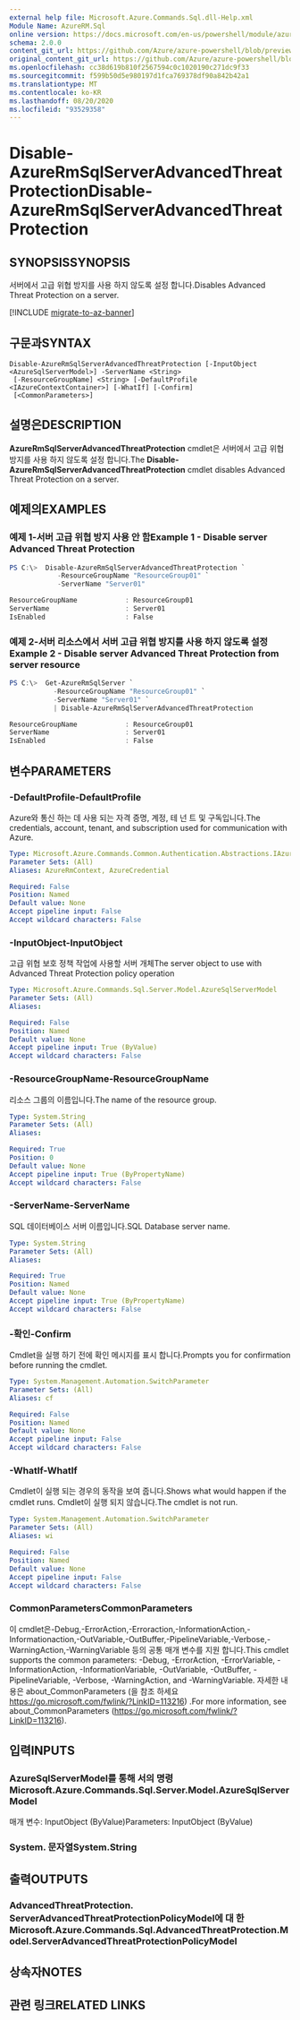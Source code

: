 ```yaml
---
external help file: Microsoft.Azure.Commands.Sql.dll-Help.xml
Module Name: AzureRM.Sql
online version: https://docs.microsoft.com/en-us/powershell/module/azurerm.sql/disable-azurermsqlserveradvancedthreatprotection
schema: 2.0.0
content_git_url: https://github.com/Azure/azure-powershell/blob/preview/src/ResourceManager/Sql/Commands.Sql/help/Disable-AzureRmSqlServerAdvancedThreatProtection.md
original_content_git_url: https://github.com/Azure/azure-powershell/blob/preview/src/ResourceManager/Sql/Commands.Sql/help/Disable-AzureRmSqlServerAdvancedThreatProtection.md
ms.openlocfilehash: cc38d619b810f2567594c0c1020190c271dc9f33
ms.sourcegitcommit: f599b50d5e980197d1fca769378df90a842b42a1
ms.translationtype: MT
ms.contentlocale: ko-KR
ms.lasthandoff: 08/20/2020
ms.locfileid: "93529358"
---
```

# <span data-ttu-id="fab83-101">Disable-AzureRmSqlServerAdvancedThreatProtection</span><span class="sxs-lookup"><span data-stu-id="fab83-101">Disable-AzureRmSqlServerAdvancedThreatProtection</span></span>

## <span data-ttu-id="fab83-102">SYNOPSIS</span><span class="sxs-lookup"><span data-stu-id="fab83-102">SYNOPSIS</span></span>
<span data-ttu-id="fab83-103">서버에서 고급 위협 방지를 사용 하지 않도록 설정 합니다.</span><span class="sxs-lookup"><span data-stu-id="fab83-103">Disables Advanced Threat Protection on a server.</span></span>

[!INCLUDE [migrate-to-az-banner](../../includes/migrate-to-az-banner.md)]

## <span data-ttu-id="fab83-104">구문과</span><span class="sxs-lookup"><span data-stu-id="fab83-104">SYNTAX</span></span>

```
Disable-AzureRmSqlServerAdvancedThreatProtection [-InputObject <AzureSqlServerModel>] -ServerName <String>
 [-ResourceGroupName] <String> [-DefaultProfile <IAzureContextContainer>] [-WhatIf] [-Confirm]
 [<CommonParameters>]
```

## <span data-ttu-id="fab83-105">설명은</span><span class="sxs-lookup"><span data-stu-id="fab83-105">DESCRIPTION</span></span>
<span data-ttu-id="fab83-106">**AzureRmSqlServerAdvancedThreatProtection** cmdlet은 서버에서 고급 위협 방지를 사용 하지 않도록 설정 합니다.</span><span class="sxs-lookup"><span data-stu-id="fab83-106">The **Disable-AzureRmSqlServerAdvancedThreatProtection** cmdlet disables Advanced Threat Protection on a server.</span></span>

## <span data-ttu-id="fab83-107">예제의</span><span class="sxs-lookup"><span data-stu-id="fab83-107">EXAMPLES</span></span>

### <span data-ttu-id="fab83-108">예제 1-서버 고급 위협 방지 사용 안 함</span><span class="sxs-lookup"><span data-stu-id="fab83-108">Example 1 - Disable server Advanced Threat Protection</span></span>
```powershell
PS C:\>  Disable-AzureRmSqlServerAdvancedThreatProtection `
            -ResourceGroupName "ResourceGroup01" `
            -ServerName "Server01" 

ResourceGroupName            : ResourceGroup01
ServerName                   : Server01
IsEnabled                    : False
```

### <span data-ttu-id="fab83-109">예제 2-서버 리소스에서 서버 고급 위협 방지를 사용 하지 않도록 설정</span><span class="sxs-lookup"><span data-stu-id="fab83-109">Example 2 - Disable server Advanced Threat Protection from server resource</span></span>
```powershell
PS C:\>  Get-AzureRmSqlServer `
           -ResourceGroupName "ResourceGroup01" `
           -ServerName "Server01" `
           | Disable-AzureRmSqlServerAdvancedThreatProtection

ResourceGroupName            : ResourceGroup01
ServerName                   : Server01
IsEnabled                    : False
```

## <span data-ttu-id="fab83-110">변수</span><span class="sxs-lookup"><span data-stu-id="fab83-110">PARAMETERS</span></span>

### <span data-ttu-id="fab83-111">-DefaultProfile</span><span class="sxs-lookup"><span data-stu-id="fab83-111">-DefaultProfile</span></span>
<span data-ttu-id="fab83-112">Azure와 통신 하는 데 사용 되는 자격 증명, 계정, 테 넌 트 및 구독입니다.</span><span class="sxs-lookup"><span data-stu-id="fab83-112">The credentials, account, tenant, and subscription used for communication with Azure.</span></span>

```yaml
Type: Microsoft.Azure.Commands.Common.Authentication.Abstractions.IAzureContextContainer
Parameter Sets: (All)
Aliases: AzureRmContext, AzureCredential

Required: False
Position: Named
Default value: None
Accept pipeline input: False
Accept wildcard characters: False
```

### <span data-ttu-id="fab83-113">-InputObject</span><span class="sxs-lookup"><span data-stu-id="fab83-113">-InputObject</span></span>
<span data-ttu-id="fab83-114">고급 위협 보호 정책 작업에 사용할 서버 개체</span><span class="sxs-lookup"><span data-stu-id="fab83-114">The server object to use with Advanced Threat Protection policy operation</span></span>

```yaml
Type: Microsoft.Azure.Commands.Sql.Server.Model.AzureSqlServerModel
Parameter Sets: (All)
Aliases:

Required: False
Position: Named
Default value: None
Accept pipeline input: True (ByValue)
Accept wildcard characters: False
```

### <span data-ttu-id="fab83-115">-ResourceGroupName</span><span class="sxs-lookup"><span data-stu-id="fab83-115">-ResourceGroupName</span></span>
<span data-ttu-id="fab83-116">리소스 그룹의 이름입니다.</span><span class="sxs-lookup"><span data-stu-id="fab83-116">The name of the resource group.</span></span>

```yaml
Type: System.String
Parameter Sets: (All)
Aliases:

Required: True
Position: 0
Default value: None
Accept pipeline input: True (ByPropertyName)
Accept wildcard characters: False
```

### <span data-ttu-id="fab83-117">-ServerName</span><span class="sxs-lookup"><span data-stu-id="fab83-117">-ServerName</span></span>
<span data-ttu-id="fab83-118">SQL 데이터베이스 서버 이름입니다.</span><span class="sxs-lookup"><span data-stu-id="fab83-118">SQL Database server name.</span></span>

```yaml
Type: System.String
Parameter Sets: (All)
Aliases:

Required: True
Position: Named
Default value: None
Accept pipeline input: True (ByPropertyName)
Accept wildcard characters: False
```

### <span data-ttu-id="fab83-119">-확인</span><span class="sxs-lookup"><span data-stu-id="fab83-119">-Confirm</span></span>
<span data-ttu-id="fab83-120">Cmdlet을 실행 하기 전에 확인 메시지를 표시 합니다.</span><span class="sxs-lookup"><span data-stu-id="fab83-120">Prompts you for confirmation before running the cmdlet.</span></span>

```yaml
Type: System.Management.Automation.SwitchParameter
Parameter Sets: (All)
Aliases: cf

Required: False
Position: Named
Default value: None
Accept pipeline input: False
Accept wildcard characters: False
```

### <span data-ttu-id="fab83-121">-WhatIf</span><span class="sxs-lookup"><span data-stu-id="fab83-121">-WhatIf</span></span>
<span data-ttu-id="fab83-122">Cmdlet이 실행 되는 경우의 동작을 보여 줍니다.</span><span class="sxs-lookup"><span data-stu-id="fab83-122">Shows what would happen if the cmdlet runs.</span></span> <span data-ttu-id="fab83-123">Cmdlet이 실행 되지 않습니다.</span><span class="sxs-lookup"><span data-stu-id="fab83-123">The cmdlet is not run.</span></span>

```yaml
Type: System.Management.Automation.SwitchParameter
Parameter Sets: (All)
Aliases: wi

Required: False
Position: Named
Default value: None
Accept pipeline input: False
Accept wildcard characters: False
```

### <span data-ttu-id="fab83-124">CommonParameters</span><span class="sxs-lookup"><span data-stu-id="fab83-124">CommonParameters</span></span>
<span data-ttu-id="fab83-125">이 cmdlet은-Debug,-ErrorAction,-Erroraction,-InformationAction,-Informationaction,-OutVariable,-OutBuffer,-PipelineVariable,-Verbose,-WarningAction,-WarningVariable 등의 공통 매개 변수를 지원 합니다.</span><span class="sxs-lookup"><span data-stu-id="fab83-125">This cmdlet supports the common parameters: -Debug, -ErrorAction, -ErrorVariable, -InformationAction, -InformationVariable, -OutVariable, -OutBuffer, -PipelineVariable, -Verbose, -WarningAction, and -WarningVariable.</span></span> <span data-ttu-id="fab83-126">자세한 내용은 about_CommonParameters (을 참조 하세요 https://go.microsoft.com/fwlink/?LinkID=113216) .</span><span class="sxs-lookup"><span data-stu-id="fab83-126">For more information, see about_CommonParameters (https://go.microsoft.com/fwlink/?LinkID=113216).</span></span>

## <span data-ttu-id="fab83-127">입력</span><span class="sxs-lookup"><span data-stu-id="fab83-127">INPUTS</span></span>

### <span data-ttu-id="fab83-128">AzureSqlServerModel를 통해 서의 명령</span><span class="sxs-lookup"><span data-stu-id="fab83-128">Microsoft.Azure.Commands.Sql.Server.Model.AzureSqlServerModel</span></span>
<span data-ttu-id="fab83-129">매개 변수: InputObject (ByValue)</span><span class="sxs-lookup"><span data-stu-id="fab83-129">Parameters: InputObject (ByValue)</span></span>

### <span data-ttu-id="fab83-130">System. 문자열</span><span class="sxs-lookup"><span data-stu-id="fab83-130">System.String</span></span>

## <span data-ttu-id="fab83-131">출력</span><span class="sxs-lookup"><span data-stu-id="fab83-131">OUTPUTS</span></span>

### <span data-ttu-id="fab83-132">AdvancedThreatProtection. ServerAdvancedThreatProtectionPolicyModel에 대 한</span><span class="sxs-lookup"><span data-stu-id="fab83-132">Microsoft.Azure.Commands.Sql.AdvancedThreatProtection.Model.ServerAdvancedThreatProtectionPolicyModel</span></span>

## <span data-ttu-id="fab83-133">상속자</span><span class="sxs-lookup"><span data-stu-id="fab83-133">NOTES</span></span>

## <span data-ttu-id="fab83-134">관련 링크</span><span class="sxs-lookup"><span data-stu-id="fab83-134">RELATED LINKS</span></span>
